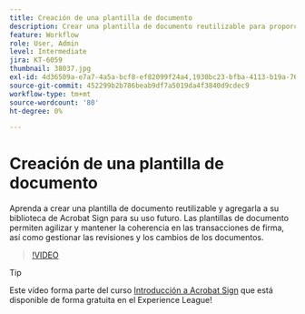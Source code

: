 ```yaml
---
title: Creación de una plantilla de documento
description: Crear una plantilla de documento reutilizable para proporcionar velocidad y coherencia
feature: Workflow
role: User, Admin
level: Intermediate
jira: KT-6059
thumbnail: 38037.jpg
exl-id: 4d36509a-e7a7-4a5a-bcf8-ef82099f24a4,1930bc23-bfba-4113-b19a-76634667bda3
source-git-commit: 452299b2b786beab9df7a5019da4f3840d9cdec9
workflow-type: tm+mt
source-wordcount: '80'
ht-degree: 0%

---
```


# Creación de una plantilla de documento

Aprenda a crear una plantilla de documento reutilizable y agregarla a su biblioteca de Acrobat Sign para su uso futuro. Las plantillas de documento permiten agilizar y mantener la coherencia en las transacciones de firma, así como gestionar las revisiones y los cambios de los documentos.

>[!VIDEO](https://video.tv.adobe.com/v/38037?quality=12&learn=on&hidetitle=true)

>[!TIP]
>
>Este vídeo forma parte del curso [Introducción a Acrobat Sign](https://experienceleague.adobe.com/?recommended=Sign-U-1-2020.1) que está disponible de forma gratuita en el Experience League!
